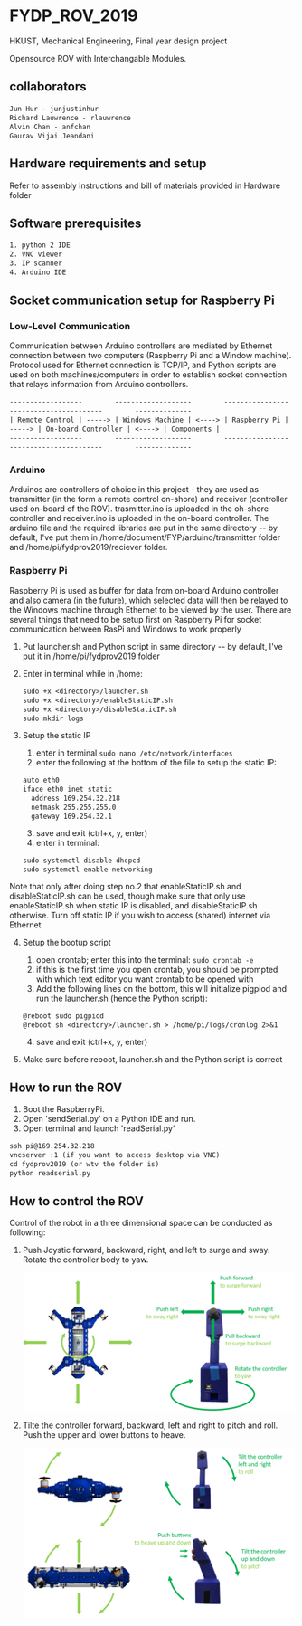 # FYDP_ROV_2019
  HKUST, Mechanical Engineering, Final year design project
  
  Opensource ROV with Interchangable Modules.
  
  ## collaborators
    Jun Hur - junjustinhur
    Richard Lauwrence - rlauwrence
    Alvin Chan - anfchan
    Gaurav Vijai Jeandani
      
  
  ## Hardware requirements and setup
  
  Refer to assembly instructions and bill of materials provided in Hardware folder
    
  ## Software prerequisites
    1. python 2 IDE
    2. VNC viewer
    3. IP scanner
    4. Arduino IDE

  ## Socket communication setup for Raspberry Pi

  ### Low-Level Communication
  Communication between Arduino controllers are mediated by Ethernet connection between two computers (Raspberry Pi and a Window    machine). Protocol used for Ethernet connection is TCP/IP, and Python scripts are used on both machines/computers in order to establish socket connection that relays information from Arduino controllers.
  ```
  ------------------        -------------------        ----------------        -----------------------        --------------
  | Remote Control | -----> | Windows Machine | <----> | Raspberry Pi | -----> | On-board Controller | <----> | Components |
  ------------------        -------------------        ----------------        -----------------------        --------------
  ```
  
  ### Arduino
  Arduinos are controllers of choice in this project - they are used as transmitter (in the form a remote control on-shore) and receiver (controller used on-board of the ROV). trasmitter.ino is uploaded in the oh-shore controller and receiver.ino is uploaded in the on-board controller. The arduino file and the required libraries are put in the same directory -- by default, I've put them in /home/document/FYP/arduino/transmitter folder and /home/pi/fydprov2019/reciever folder.    
  

  ### Raspberry Pi
  Raspberry Pi is used as buffer for data from on-board Arduino controller and also camera (in the future), which selected data will then be relayed to the Windows machine through Ethernet to be viewed by the user. There are several things that need to be setup first on Raspberry Pi for socket communication between RasPi and Windows to work properly

  1. Put launcher.sh and Python script in same directory -- by default, I've put it in /home/pi/fydprov2019 folder

  2. Enter in terminal while in /home:
      ```
      sudo +x <directory>/launcher.sh
      sudo +x <directory>/enableStaticIP.sh
      sudo +x <directory>/disableStaticIP.sh
      sudo mkdir logs
      ```

  3. Setup the static IP
      1. enter in terminal ```sudo nano /etc/network/interfaces```
      2. enter the following at the bottom of the file to setup the static IP:
      ```
      auto eth0
      iface eth0 inet static
        address 169.254.32.218
        netmask 255.255.255.0
        gateway 169.254.32.1
      ```
      3. save and exit (ctrl+x, y, enter)
      4. enter in terminal:
      ```
      sudo systemctl disable dhcpcd
      sudo systemctl enable networking
      ```

  Note that only after doing step no.2 that enableStaticIP.sh and disableStaticIP.sh can be used, though make sure that only use enableStaticIP.sh when static IP is disabled, and disableStaticIP.sh otherwise. Turn off static IP if you wish to access (shared) internet via Ethernet

  4. Setup the bootup script
      1. open crontab; enter this into the terminal: ```sudo crontab -e```
      2. if this is the first time you open crontab, you should be prompted with which text editor you want crontab to be opened with
      3. Add the following lines on the bottom, this will initialize pigpiod and run the launcher.sh (hence the Python script):
     ```
     @reboot sudo pigpiod
     @reboot sh <directory>/launcher.sh > /home/pi/logs/cronlog 2>&1
     ```
      4. save and exit (ctrl+x, y, enter)

  5. Make sure before reboot, launcher.sh and the Python script is correct

  ## How to run the ROV

  1. Boot the RaspberryPi. 
  2. Open 'sendSerial.py' on a Python IDE and run.
  3. Open terminal and launch 'readSerial.py'
   ```
   ssh pi@169.254.32.218
   vncserver :1 (if you want to access desktop via VNC)
   cd fydprov2019 (or wtv the folder is)
   python readserial.py
   ```

  ## How to control the ROV
  
  Control of the robot in a three dimensional space can be conducted as following:
  
  1. Push Joystic forward, backward, right, and left to surge and sway. Rotate the controller body to yaw.
       
       <img src="Images/Control%20image1.png" width = "700">
       
       
  2. Tilte the controller forward, backward, left and right to pitch and roll. Push the upper and lower buttons to heave.
       
       <img src="Images/Control%20image2.png" width = "700">



